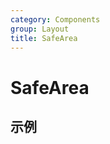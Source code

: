 ```yaml
---
category: Components
group: Layout
title: SafeArea
---
```


# SafeArea

## 示例

<code src="./demos/demo1.jsx"></code>
